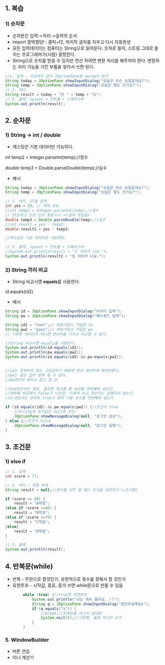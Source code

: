 ## 1. 복습

### 1) 순차문

- 순차문은 입력->처리->출력의 순서
- import 깜박했당!  : 클릭+f2, 마지막 글자를 지우고 다시 자동완성
- 모든 입력데이터는 컴퓨터는 String으로 읽어온다.
숫자로 쓸지, 스트링 그대로 쓸지는 프로그래머가(사람) 결정한다.
- String으로 숫자를 받을 수 있지만 연산 하려면 변환 처리를 해주어야 한다.
변환하는 처리 기능을 가진 부품을 찾아서 쓰면 된다.

```java
//1. 입력 - 지금까지 한거 JOptionPane랑 swing이 있지
String today = JOptionPane.showInputDialog("오늘은 무슨 요일일까요?");
String temp = JOptionPane.showInputDialog("오늘은 몇도 인가요?");
// 2. 처리
String result = today + "은 " + temp + "도";
// 3. 출력, sysout + 컨트롤 + 스페이스바
System.out.println(result);
```

## 2. 순차문

### 1) String → int / double

- 캐스팅은 기본 데이터만 가능하다.

int temp2 = Integer.parseInt(temp);//정수

double temp3 = Double.parseDouble(temp);//실수

- 예시

```java
String today = JOptionPane.showInputDialog("오늘은 무슨 요일일까요?");
String temp = JOptionPane.showInputDialog("오늘은 몇도 인가요?");

// 2. 처리, 27을 입력
int yes = 28; // 어제 온도
//int temp2 = Integer.parseInt(temp);//정수
// 27도라고 쓰면 인식 못함ㅠㅁ ㅠ(글자 못읽음)
double temp3 = Double.parseDouble(temp);//실수
//int result = yes - temp2;
double result2 = yes - temp3;

//캐스팅은 기본 데이터만 가능하당.

// 3. 출력, sysout + 컨트롤 + 스페이스바
//System.out.println(result + "도 차이가 나요.");
System.out.println(result2 + "도 차이가 나요.");
```

### 2) String 끼리 비교

- String 비교시엔 **equals**를 사용한다.

id.equals(id2)

- 예시

```java
String id = JOptionPane.showInputDialog("아이디 입력");
String pw = JOptionPane.showInputDialog("패스워드 입력");

String id2 = "root";// 회원가입시 가입한 id
String pw2 = "pass";// 회원가입시 가입한 pw
// 기본형 데이터가 아니면 연산자를 가지고 비교할 수 없다.

//String 비교시엔 equals를 사용한다.
System.out.println(id.equals(id2));
System.out.println(pw.equals(pw2));
System.out.println(id.equals(id2) && pw.equals(pw2));
	

//id는 중복되지 않는 고유값이기 때문에 먼저 계산하게 배치하였다.
//pw는 같은 값이 중복 될 수 있다.
//&&연산자 배치시 참고 할 것.

//and연산자인 경우, 중요한 체크를 할 비교를 첫번째에 넣는다.
//첫번째 비교에서 false가 나오면, 이후의 비교 연산자는 실행되지 않는다.
//or연산자는 반대로 true가 많이 나올 요소를 첫번째에 넣는다.

if (id.equals(id2) && pw.equals(pw2)) {//조건이 true
	//String의 초기값은 null로 준다.
	JOptionPane.showMessageDialog(null, "로그인 성공");
} else {//조건이 false
	JOptionPane.showMessageDialog(null, "로그인 실패");
}
```

## 3. 조건문

### 1) else if

```java
// 1. 입력
int score = 77;

// 2. 처리 : 학점 부여
String result = null;//변수를 선언 할 때는 초기값 넣어주기 (=초기화)

if (score >= 90) {
	result = "A학점";
}else if (score >=80) {
	result = "B학점";
}else if (score >=70) {
	result = "C학점";
}else{
	result = "D학점";
}

// 3. 출력
System.out.println(result);
```

## 4. 반복문(while)

- 반복 - 무한으로 할것인가, 유한적으로 횟수를 정해서 할 것인가
- 유한루프 - 시작값, 종료, 증가 쓰면 while문으로 만들 수 있음

```java
		while (true) {//true면 무한루프 
			System.out.println("나는 계속 돌아요..!!");
			String q = JOptionPane.showInputDialog("중단하실래요x");
			if (q.equals("x")) {
				//break;//반복문을 여기서 끝내랑
				System.exit(0);//그만행, 둘중 하나만 쓰기
			}
		}
```

### 5. WindowBuilder

- 버튼 연습
- 미니 계산기
